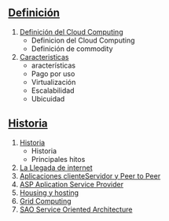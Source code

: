 ## [Definición](Definicion/)
1. [Definición del Cloud Computing](Definicion/1-Definición-del-clud-computing.md)
    - Definicion del Cloud Computing
    - Definición de commodity
2. [Caracteristicas](Definicion/2-Caracteristicas.md)
    - aracterísticas
    - Pago por uso
    - Virtualización
    - Escalabilidad
    - Ubicuidad
## [Historia](Historia/)
1. [Historia](Historia/1-Historia.md)
    - Historia
    - Principales hitos
2. [La Llegada de internet](Historia/2-La-llegada-de-internet.md)
3. [Aplicaciones clienteServidor y Peer to Peer](Historia/3-Aplicaciones-clienteServidor-y-peer-to-peer.md)
4. [ASP Aplication Service Provider](Historia/4-ASP-Aplication-Service-Provider.md)
5. [Housing y hosting](Historia/5-Housing-y-hosting.md)
6. [Grid Computing](Historia/6-Grid-computing.md)
7. [SAO Service Oriented Architecture](Historia/7-SAO-Service-Oriented-Architecture.md)